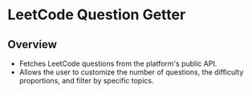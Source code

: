 # LeetCode Question Getter

## Overview
- Fetches LeetCode questions from the platform's public API.
- Allows the user to customize the number of questions, the difficulty proportions, and filter by specific topics.
